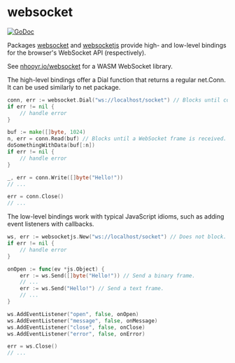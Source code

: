 websocket
=========

[![GoDoc](https://godoc.org/github.com/gopherjs/websocket?status.svg)](https://godoc.org/github.com/gopherjs/websocket)

Packages [websocket](https://godoc.org/github.com/gopherjs/websocket) and [websocketjs](https://godoc.org/github.com/gopherjs/websocket/websocketjs) provide high- and low-level bindings for the browser's WebSocket API (respectively).

See [nhooyr.io/websocket](https://nhooyr.io/websocket) for a WASM WebSocket library.

The high-level bindings offer a Dial function that returns a regular net.Conn.
It can be used similarly to net package.

```Go
conn, err := websocket.Dial("ws://localhost/socket") // Blocks until connection is established.
if err != nil {
	// handle error
}

buf := make([]byte, 1024)
n, err = conn.Read(buf) // Blocks until a WebSocket frame is received.
doSomethingWithData(buf[:n])
if err != nil {
	// handle error
}

_, err = conn.Write([]byte("Hello!"))
// ...

err = conn.Close()
// ...
```

The low-level bindings work with typical JavaScript idioms, such as adding event listeners with callbacks.

```Go
ws, err := websocketjs.New("ws://localhost/socket") // Does not block.
if err != nil {
	// handle error
}

onOpen := func(ev *js.Object) {
	err := ws.Send([]byte("Hello!")) // Send a binary frame.
	// ...
	err := ws.Send("Hello!") // Send a text frame.
	// ...
}

ws.AddEventListener("open", false, onOpen)
ws.AddEventListener("message", false, onMessage)
ws.AddEventListener("close", false, onClose)
ws.AddEventListener("error", false, onError)

err = ws.Close()
// ...
```
